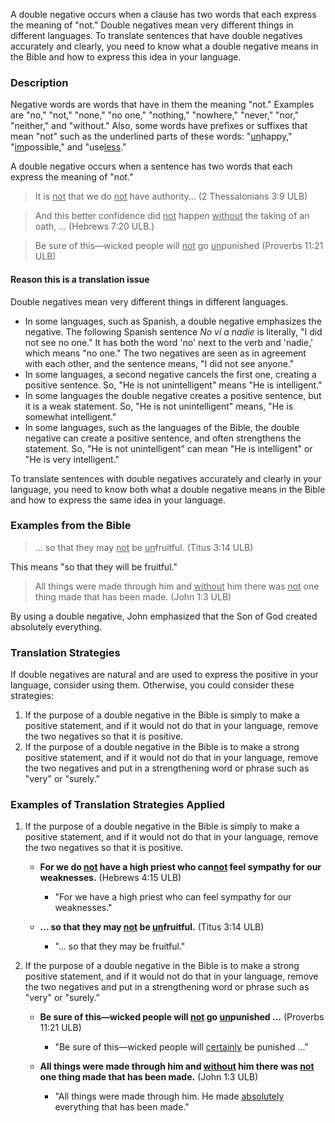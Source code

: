 
A double negative occurs when a clause has two words that each express the meaning of "not."  Double negatives mean very different things in different languages. To translate sentences that have double negatives accurately and clearly, you need to know what a double negative means in the Bible and how to express this idea in your language.

### Description

Negative words are words that have in them the meaning "not." Examples are "no," "not," "none," "no one," "nothing," "nowhere," "never," "nor," "neither," and "without." Also, some words have prefixes or suffixes that mean "not" such as the underlined parts of these words: "<u>un</u>happy," "<u>im</u>possible," and "use<u>less</u>."

A double negative occurs when a sentence has two words that each express the meaning of "not."
>It is <u>not</u> that we do <u>not</u> have authority... (2 Thessalonians 3:9 ULB)

<blockquote>And this better confidence did <u>not</u> happen <u>without</u> the taking of an oath, ... (Hebrews 7:20 ULB.) </blockquote>

>Be sure of this—wicked people will <u>not</u> go <u>un</u>punished (Proverbs 11:21 ULB)

#### Reason this is a translation issue

Double negatives mean very different things in different languages.

* In some languages, such as Spanish, a double negative emphasizes the negative. The following Spanish sentence *No ví a nadie* is literally, "I did not see no one." It has both the word 'no' next to the verb and 'nadie,' which means "no one." The two negatives are seen as in agreement with each other, and the sentence means, "I did not see anyone."
* In some languages, a second negative cancels the first one, creating a positive sentence. So, "He is not unintelligent" means "He is intelligent."
* In some languages the double negative creates a positive sentence, but it is a weak statement. So, "He is not unintelligent" means, "He is somewhat intelligent."
* In some languages, such as the languages of the Bible, the double negative can create a positive sentence, and often strengthens the statement. So, "He is not unintelligent" can mean "He is intelligent" or "He is very intelligent."

To translate sentences with double negatives accurately and clearly in your language, you need to know both what a double negative means in the Bible and how to express the same idea in your language.

### Examples from the Bible

>... so that they may <u>not</u> be <u>un</u>fruitful. (Titus 3:14 ULB)

This means "so that they will be fruitful."
>All things were made through him and <u>without</u> him there was <u>not</u> one thing made that has been made. (John 1:3 ULB)

By using a double negative, John emphasized that the Son of God created absolutely everything.

### Translation Strategies

If double negatives are natural and are used to express the positive in your language, consider using them.  Otherwise, you could consider these strategies:

1. If the purpose of a double negative in the Bible is simply to make a positive statement, and if it would not do that in your language, remove the two negatives so that it is positive.
1. If the purpose of a double negative in the Bible is to make a strong positive statement, and if it would not do that in your language, remove the two negatives and put in a strengthening word or phrase such as "very" or "surely."

### Examples of Translation Strategies Applied

1. If the purpose of a double negative in the Bible is simply to make a positive statement, and if it would not do that in your language, remove the two negatives so that it is positive.

    * **For we do <u>not</u> have a high priest who can<u>not</u> feel sympathy for our weaknesses.** (Hebrews 4:15  ULB)
        * "For we have a high priest who can feel sympathy for our weaknesses."

    * **... so that they may <u>not</u> be <u>un</u>fruitful.** (Titus 3:14 ULB)
        * "... so that they may be fruitful."

2. If the purpose of a double negative in the Bible is to make a strong positive statement, and if it would not do that in your language, remove the two negatives and put in a strengthening word or phrase such as "very" or "surely."

    * **Be sure of this—wicked people will <u>not</u> go <u>un</u>punished ...** (Proverbs 11:21 ULB)
        * "Be sure of this—wicked people will <u>certainly</u> be punished ..."

    * **All things were made through him and <u>without</u> him there was <u>not</u> one thing made that has been made.** (John 1:3 ULB)
        * "All things were made through him. He made <u>absolutely</u> everything that has been made."

